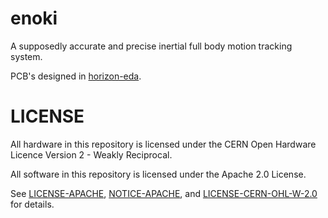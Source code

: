# enoki

A supposedly accurate and precise inertial full body motion tracking system.

PCB's designed in [horizon-eda](https://horizon-eda.org/).

# LICENSE

All hardware in this repository is licensed under the CERN Open Hardware Licence Version 2 - Weakly Reciprocal.

All software in this repository is licensed under the Apache 2.0 License.

See [LICENSE-APACHE](LICENSE-APACHE), [NOTICE-APACHE](NOTICE-APACHE), and [LICENSE-CERN-OHL-W-2.0](LICENSE-CERN-OHL-W-2.0) for details.
